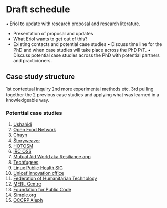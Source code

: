 # Draft schedule
•	Eriol to update with research proposal and research literature. 
  - Presentation of proposal and updates
  - What Eriol wants to get out of this?
  - Existing contacts and potential case studies
•	Discuss time line for the PhD and when case studies will take place across the PhD P/T.
•	Discuss potential case studies across the PhD with potential partners and practicioners.


## Case study structure
1st contextual inquiry
2nd more experimental methods etc.
3rd pulling together the 2 previous case studies and applying what was learned in a knowledgeable way.



### Potential case studies

1. [Ushahidi](https://www.ushahidi.com/)
2. [Open Food Network](https://openfoodnetwork.org/)
3. [Chayn](https://chayn.co/)
4. [Storyweaver](https://storyweaver.org.in/)
5. [HOTOSM](https://www.hotosm.org/)
6. [IRC OSS](https://www.ifrc.org/en/google-custom-search/?q=open%20source)
7. [Mutual Aid World aka Resiliance app](https://mutualaid.world/)
8. [Techfugees](https://techfugees.com/)
9. [Linux Public Health SIG](https://www.lfph.io/)
10. [Unicef innovation office](https://github.com/unicef)
11. [Federation of Humanitarian Technology](https://www.federationof.tech/humanitarian-software)
12. [MERL Centre](https://socialimpact.github.com/insights/collaboration-power-merl-center/)
13. [Foundation for Public Code](https://publiccode.net/)
14. [Simple.org](https://www.simple.org/)
15. [OCCRP Aleph](https://aleph.occrp.org/)
